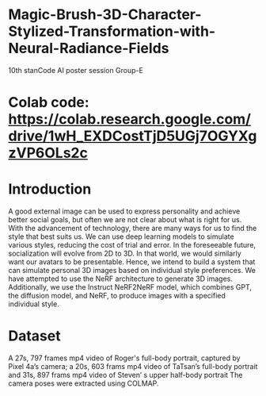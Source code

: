 # Magic-Brush-3D-Character-Stylized-Transformation-with-Neural-Radiance-Fields
10th stanCode AI poster session Group-E
# Colab code: https://colab.research.google.com/drive/1wH_EXDCostTjD5UGj7OGYXgzVP6OLs2c
#
# Introduction
A good external image can be used to express personality and achieve better social goals, but often we are not clear about what is right for us. With the advancement of technology, there are many ways for us to find the style that best suits us. We can use deep learning models to simulate various styles, reducing the cost of trial and error.
In the foreseeable future, socialization will evolve from 2D to 3D. In that world, we would similarly want our avatars to be presentable. Hence, we intend to build a system that can simulate personal 3D images based on individual style preferences. 
We have attempted to use the NeRF architecture to generate 3D images. Additionally, we use the Instruct NeRF2NeRF model, which combines GPT, the diffusion model, and NeRF, to produce images with a specified individual style.

# Dataset
A 27s, 797 frames mp4 video of Roger's full-body portrait, captured by Pixel 4a’s camera; a 20s, 603 frams mp4 video of TaTsan’s full-body portrait and 31s, 897 frams mp4 video of Steven’ s upper half-body portrait
The camera poses were extracted using COLMAP.

